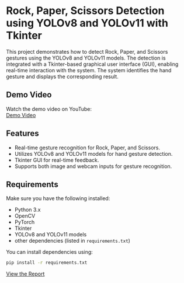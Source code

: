 # Rock, Paper, Scissors Detection using YOLOv8 and YOLOv11 with Tkinter

This project demonstrates how to detect Rock, Paper, and Scissors gestures using the YOLOv8 and YOLOv11 models. The detection is integrated with a Tkinter-based graphical user interface (GUI), enabling real-time interaction with the system. The system identifies the hand gesture and displays the corresponding result.

## Demo Video
Watch the demo video on YouTube:  
[Demo Video](https://youtu.be/VFkYDRcwSUY)

## Features
- Real-time gesture recognition for Rock, Paper, and Scissors.
- Utilizes YOLOv8 and YOLOv11 models for hand gesture detection.
- Tkinter GUI for real-time feedback.
- Supports both image and webcam inputs for gesture recognition.

## Requirements

Make sure you have the following installed:

- Python 3.x
- OpenCV
- PyTorch
- Tkinter
- YOLOv8 and YOLOv11 models
- other dependencies (listed in `requirements.txt`)

You can install dependencies using:

```bash
pip install -r requirements.txt
```

[View the Report](https://1drv.ms/w/c/ecf96967acd2fef2/EQnar0OakC1Kt-QYEet5uBcB4eZRtcrjmQKCwwZGybox7A?e=kbP9HC)

